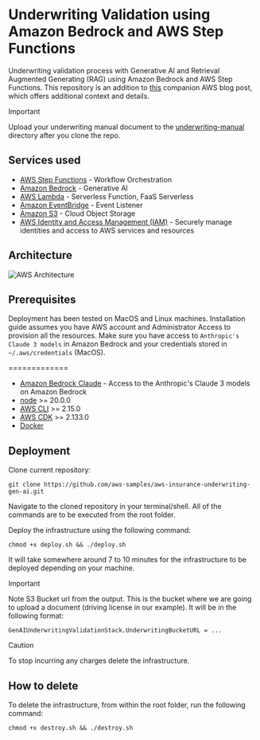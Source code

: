 # Underwriting Validation using Amazon Bedrock and AWS Step Functions

Underwriting validation process with Generative AI and Retrieval Augmented Generating (RAG) using Amazon Bedrock and AWS Step Functions. 
This repository is an addition to [this](https://aws.amazon.com/blogs/machine-learning/streamline-insurance-underwriting-with-generative-ai-using-amazon-bedrock-part-1/) companion AWS blog post, which offers additional context and details.

> [!IMPORTANT]
> Upload your underwriting manual document to the [underwriting-manual](./assets/underwriting-manual/) directory after you clone the repo.

## Services used

- [AWS Step Functions](https://aws.amazon.com/step-functions/) - Workflow Orchestration
- [Amazon Bedrock](https://aws.amazon.com/bedrock/) - Generative AI
- [AWS Lambda](https://aws.amazon.com/lambda/) - Serverless Function, FaaS Serverless
- [Amazon EventBridge](https://aws.amazon.com/eventbridge/) - Event Listener
- [Amazon S3](https://aws.amazon.com/s3/) - Cloud Object Storage
- [AWS Identity and Access Management (IAM)](https://aws.amazon.com/iam/) - Securely manage identities and access to AWS services and resources

## Architecture

![AWS Architecture](https://github.com/aws-samples/aws-insurance-underwriting-gen-ai/assets/163901554/1d351802-9030-4286-a2c5-5583d5b415bd)

## Prerequisites

Deployment has been tested on MacOS and Linux machines. Installation guide assumes you have AWS account and Administrator Access to provision all the resources. Make sure you have access to `Anthropic's Claude 3 models` in Amazon Bedrock and your credentials stored in `~/.aws/credentials` (MacOS).

=============

- [Amazon Bedrock Claude](https://www.aboutamazon.com/news/aws/amazon-bedrock-anthropic-ai-claude-3) - Access to the Anthropic's Claude 3 models on Amazon Bedrock
- [node](https://docs.npmjs.com/downloading-and-installing-node-js-and-npm) >= 20.0.0
- [AWS CLI](https://docs.aws.amazon.com/cli/latest/userguide/getting-started-install.html) >= 2.15.0
- [AWS CDK](https://docs.aws.amazon.com/cdk/v2/guide/getting_started.html) >= 2.133.0
- [Docker](https://www.docker.com/)

## Deployment

Clone current repository:

```
git clone https://github.com/aws-samples/aws-insurance-underwriting-gen-ai.git
```

Navigate to the cloned repository in your terminal/shell. All of the commands are to be executed from the root folder.

Deploy the infrastructure using the following command:

```
chmod +x deploy.sh && ./deploy.sh
```

It will take somewhere around 7 to 10 minutes for the infrastructure to be deployed depending on your machine.

> [!IMPORTANT]
> Note S3 Bucket url from the output. This is the bucket where we are going to upload a document (driving license in our example). It will be in the following format:

```
GenAIUnderwritingValidationStack.UnderwritingBucketURL = ...
```

> [!CAUTION]
> To stop incurring any charges delete the infrastructure.

## How to delete

To delete the infrastructure, from within the root folder, run the following command:

```
chmod +x destroy.sh && ./destroy.sh
```
